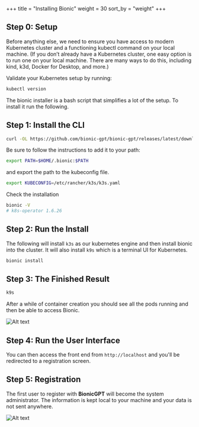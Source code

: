 +++
title = "Installing Bionic"
weight = 30
sort_by = "weight"
+++

## Step 0: Setup

Before anything else, we need to ensure you have access to modern Kubernetes cluster and a functioning kubectl command on your local machine. (If you don’t already have a Kubernetes cluster, one easy option is to run one on your local machine. There are many ways to do this, including kind, k3d, Docker for Desktop, and more.)

Validate your Kubernetes setup by running:

```sh
kubectl version
```
The bionic installer is a bash script that simplifies a lot of the setup. To install it run the following.

## Step 1: Install the CLI

```sh
curl -OL https://github.com/bionic-gpt/bionic-gpt/releases/latest/download/bionic-cli-linux && mkdir -p $HOME/.bionic && mv ./bionic-cli-linux $HOME/.bionic/bionic && chmod +x $HOME/.bionic/bionic
```

Be sure to follow the instructions to add it to your path:

```sh
export PATH=$HOME/.bionic:$PATH
```

and export the path to the kubeconfig file.

```sh
export KUBECONFIG=/etc/rancher/k3s/k3s.yaml
```

Check the installation

```sh
bionic -V
# k8s-operator 1.6.26
```

## Step 2: Run the Install

The following will install `k3s` as our kubernetes engine and then install bionic into the cluster. It will also install `k9s` which is a terminal UI for Kubernetes.

```sh
bionic install
```

## Step 3: The Finished Result

```sh
k9s
```

After a while of container creation you should see all the pods running and then be able to access Bionic.


![Alt text](../bionic-startup-k9s.png "Bionic K9s")

## Step 4: Run the User Interface

You can then access the front end from `http://localhost` and you'll be redirected to a registration screen.

## Step 5: Registration

The first user to register with **BionicGPT** will become the system administrator. The information is kept local to your machine and your data is not sent anywhere.

![Alt text](../initial-screen.png "Start Screen")
